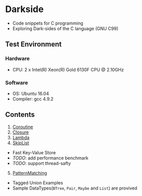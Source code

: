 # Darkside
* Code snippets for C programming
* Exploring Dark-sides of the C language (GNU C99)

## Test Environment
### Hardware
* CPU: 2 x Intel(R) Xeon(R) Gold 6130F CPU @ 2.10GHz

### Software
* OS: Ubuntu 16.04
* Compiler: gcc 4.9.2

## Contents
1. [Coroutine](https://en.wikipedia.org/wiki/Coroutine)
2. [Closure](https://en.wikipedia.org/wiki/Closure_(computer_programming))
3. [Lambda](https://en.wikipedia.org/wiki/Anonymous_function)
4. [SkipList](https://en.wikipedia.org/wiki/Skip_list)
  * Fast Key-Value Store
  * _TODO_: add performance benchmark
  * _TODO_: support thread-safty
5. [PatternMatching](https://en.wikipedia.org/wiki/Pattern_matching)
  * Tagged Union Examples
  * Sample DataTypes(`BTree`, `Pair`, `Maybe` and `List`) are provived
